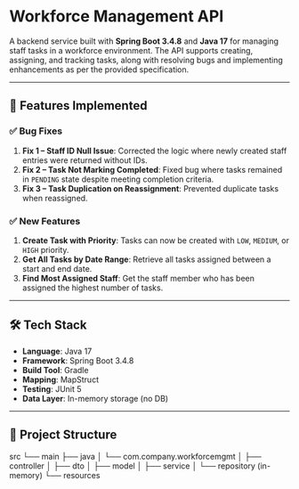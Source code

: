 # Workforce Management API

A backend service built with **Spring Boot 3.4.8** and **Java 17** for managing staff tasks in a workforce environment. The API supports creating, assigning, and tracking tasks, along with resolving bugs and implementing enhancements as per the provided specification.

---

## 📌 Features Implemented

### ✅ Bug Fixes
1. **Fix 1 – Staff ID Null Issue**: Corrected the logic where newly created staff entries were returned without IDs.
2. **Fix 2 – Task Not Marking Completed**: Fixed bug where tasks remained in `PENDING` state despite meeting completion criteria.
3. **Fix 3 – Task Duplication on Reassignment**: Prevented duplicate tasks when reassigned.

### ✅ New Features
1. **Create Task with Priority**: Tasks can now be created with `LOW`, `MEDIUM`, or `HIGH` priority.
2. **Get All Tasks by Date Range**: Retrieve all tasks assigned between a start and end date.
3. **Find Most Assigned Staff**: Get the staff member who has been assigned the highest number of tasks.

---

## 🛠️ Tech Stack

- **Language**: Java 17
- **Framework**: Spring Boot 3.4.8
- **Build Tool**: Gradle
- **Mapping**: MapStruct
- **Testing**: JUnit 5
- **Data Layer**: In-memory storage (no DB)

---

## 📂 Project Structure

src
└── main
├── java
│ └── com.company.workforcemgmt
│ ├── controller
│ ├── dto
│ ├── model
│ ├── service
│ └── repository (in-memory)
└── resources
